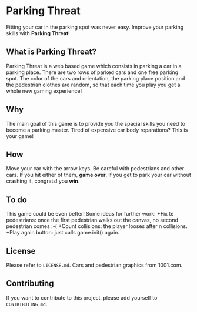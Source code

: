 # Parking Threat
Fitting your car in the parking spot was never easy. Improve your parking skills with **Parking Threat**! 


## What is Parking Threat?
Parking Threat is a web based game which consists in parking a car in a parking place. There are two rows of parked cars and one free parking spot. The color of the cars and orientation, the parking place position and the pedestrian clothes are random, so that each time you play you get a whole new gaming experience! 

## Why

The main goal of this game is to provide you the spacial skills you need to become a parking master. Tired of expensive car body reparations? This is your game!

## How

Move your car with the arrow keys. Be careful with pedestrians and other cars. If you hit either of them, **game over**. If you get to park your car without crashing it, congrats! you **win**.

## To do
This game could be even better! Some ideas for further work:
+Fix te pedestrians: once the first pedestrian walks out the canvas, no second pedestrian comes :-(
+Count collisions: the player looses after n collisions.
+Play again button: just calls game.init() again. 

## License

Please refer to `LICENSE.md`. 
Cars and pedestrian graphics from 1001.com.

## Contributing

If you want to contribute to this project, please add yourself to `CONTRIBUTING.md`.
